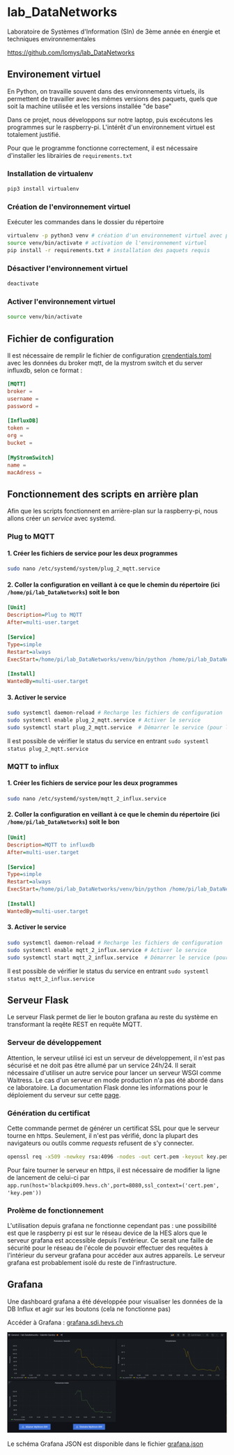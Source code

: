 # lab_DataNetworks
Laboratoire de Systèmes d'Information (SIn) de 3ème année en énergie et techniques environnementales

https://github.com/Iomys/lab_DataNetworks

## Environement virtuel
En Python, on travaille souvent dans des environnements virtuels, 
ils permettent de travailler avec les mêmes versions des paquets, quels que soit la machine utilisée
et les versions installée "de base"

Dans ce projet, nous développons sur notre laptop, puis excécutons les programmes sur le raspberry-pi. L'intérêt d'un
environnement virtuel est totalement justifié.

Pour que le programme fonctionne correctement, il est nécessaire d'installer les librairies de `requirements.txt`

### Installation de virtualenv 
```bash
pip3 install virtualenv
```

### Création de l'environnement virtuel
Exécuter les commandes dans le dossier du répertoire

```bash
virtualenv -p python3 venv # création d'un environnement virtuel avec python3
source venv/bin/activate # activation de l'environnement virtuel
pip install -r requirements.txt # installation des paquets requis
```

### Désactiver l'environnement virtuel
```bash
deactivate 
```

### Activer l'environnement virtuel
```bash
source venv/bin/activate
```

## Fichier de configuration

Il est nécessaire de remplir le fichier de configuration [crendentials.toml](credentials.toml) avec les données du broker mqtt, de la mystrom switch et du server influxdb, selon ce format : 
```toml
[MQTT]
broker =
username =
password =

[InfluxDB]
token =
org =
bucket =

[MyStromSwitch]
name =
macAdress = 
```

## Fonctionnement des scripts en arrière plan
Afin que les scripts fonctionnent en arrière-plan sur la raspberry-pi, nous allons créer un *service* avec systemd.

### Plug to MQTT

#### 1. Créer les fichiers de service pour les deux programmes

```bash
sudo nano /etc/systemd/system/plug_2_mqtt.service
```
#### 2. Coller la configuration en veillant à ce que le chemin du répertoire (ici `/home/pi/lab_DataNetworks`) soit le bon
```ini
[Unit]
Description=Plug to MQTT
After=multi-user.target

[Service]
Type=simple
Restart=always
ExecStart=/home/pi/lab_DataNetworks/venv/bin/python /home/pi/lab_DataNetworks/plug_2_mqtt.py

[Install]
WantedBy=multi-user.target
```
#### 3. Activer le service
```bash
sudo systemctl daemon-reload # Recharge les fichiers de configuration
sudo systemctl enable plug_2_mqtt.service # Activer le service
sudo systemctl start plug_2_mqtt.service  # Démarrer le service (pour la première fois, ensuite il sera automatiquement activé)
```

Il est possible de vérifier le status du service en entrant `sudo systemtl status plug_2_mqtt.service`

### MQTT to influx
#### 1. Créer les fichiers de service pour les deux programmes

```bash
sudo nano /etc/systemd/system/mqtt_2_influx.service
```
#### 2. Coller la configuration en veillant à ce que le chemin du répertoire (ici `/home/pi/lab_DataNetworks`) soit le bon
```ini
[Unit]
Description=MQTT to influxdb
After=multi-user.target

[Service]
Type=simple
Restart=always
ExecStart=/home/pi/lab_DataNetworks/venv/bin/python /home/pi/lab_DataNetworks/mqtt_2_influx.py

[Install]
WantedBy=multi-user.target
```
#### 3. Activer le service
```bash
sudo systemctl daemon-reload # Recharge les fichiers de configuration
sudo systemctl enable mqtt_2_influx.service # Activer le service
sudo systemctl start mqtt_2_influx.service  # Démarrer le service (pour la première fois, ensuite il sera automatiquement activé)
```

Il est possible de vérifier le status du service en entrant `sudo systemtl status mqtt_2_influx.service`

## Serveur Flask
Le serveur Flask permet de lier le bouton grafana au reste du système en transformant la reqête REST en requête MQTT. 

### Serveur de développement
Attention, le serveur utilisé ici est un serveur de développement, il n'est pas sécurisé et ne doit pas être allumé par un service 24h/24. Il serait nécessaire d'utiliser un autre service pour lancer un serveur WSGI comme Waitress. Le cas d'un serveur en mode production n'a pas été abordé dans ce laboratoire. La documentation Flask donne les informations pour le déploiement du serveur sur cette [page](https://flask.palletsprojects.com/en/2.2.x/tutorial/deploy/).

### Génération du certificat

Cette commande permet de générer un certificat SSL pour que le serveur tourne en https. Seulement, il n'est pas vérifié, donc la plupart des navigateurs ou outils comme *requests* refusent de s'y connecter.
```bash
openssl req -x509 -newkey rsa:4096 -nodes -out cert.pem -keyout key.pem -days 365
```

Pour faire tourner le serveur en https, il est nécessaire de modifier la ligne de lancement de celui-ci par `app.run(host='blackpi009.hevs.ch',port=8080,ssl_context=('cert.pem',
'key.pem'))`

### Prolème de fonctionnement
L'utilisation depuis grafana ne fonctionne cependant pas : une possibilité est que le raspberry pi est sur le réseau device de la HES alors que le serveur grafana est accessible depuis l'extérieur. Ce serait une faille de sécurité pour le réseau de l'école de pouvoir effectuer des requêtes à l'intérieur du serveur grafana pour accéder aux autres appareils. Le serveur grafana est probablement isolé du reste de l'infrastructure.

## Grafana
Une dashboard grafana a été développée pour visualiser les données de la DB Influx et agir sur les boutons (cela ne fonctionne pas)


Accéder à Grafana : [grafana.sdi.hevs.ch](https://grafana.sdi.hevs.ch/d/jMNJTM0Vk/lab-datanetworks-valentin-sandoz?orgId=31&from=now-3h&to=now)


![img.png](img.png)

Le schéma Grafana JSON est disponible dans le fichier [grafana.json](grafana.json)


